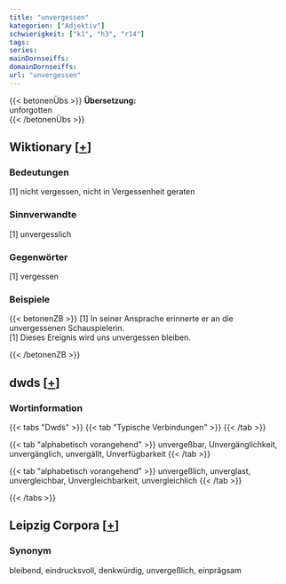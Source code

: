 ```yaml
---
title: "unvergessen"
kategorien: ["Adjektiv"]
schwierigkeit: ["k1", "h3", "r14"]
tags:
series:
mainDornseiffs:
domainDornseiffs:
url: "unvergessen"
---
```


{{< betonenÜbs >}}
**Übersetzung:**  
unforgotten  
{{< /betonenÜbs >}}

## Wiktionary [[+](https://de.wiktionary.org/wiki/unvergessen)]

### Bedeutungen
[1] nicht vergessen, nicht in Vergessenheit geraten  

### Sinnverwandte
[1] unvergesslich  

### Gegenwörter
[1] vergessen  

### Beispiele
{{< betonenZB >}}
[1] In seiner Ansprache erinnerte er an die unvergessenen Schauspielerin.  
[1] Dieses Ereignis wird uns unvergessen bleiben.  

{{< /betonenZB >}}


## dwds [[+](https://www.dwds.de/wb/unvergessen)]

### Wortinformation
{{< tabs "Dwds" >}}
{{< tab "Typische Verbindungen" >}}
{{< /tab >}}

{{< tab "alphabetisch vorangehend" >}}
unvergeßbar, Unvergänglichkeit, unvergänglich, unvergällt, Unverfügbarkeit
{{< /tab >}}

{{< tab "alphabetisch vorangehend" >}}
unvergeßlich, unverglast, unvergleichbar, Unvergleichbarkeit, unvergleichlich
{{< /tab >}}

{{< /tabs >}}

## Leipzig Corpora [[+](https://corpora.uni-leipzig.de/en/res?word=unvergessen&corpusId=deu_newscrawl-public_2018)]


### Synonym
bleibend, eindrucksvoll, denkwürdig, unvergeßlich, einprägsam

